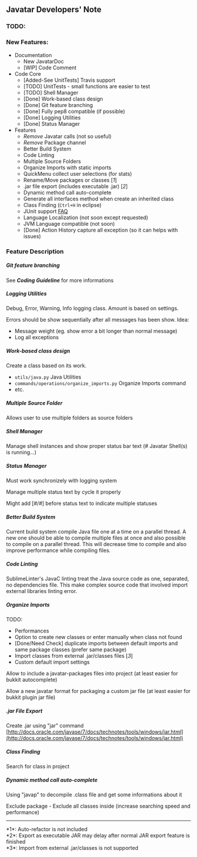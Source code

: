 ## Javatar Developers' Note

### TODO:

### New Features:
- Documentation
  - New JavatarDoc
  - [WIP] Code Comment
- Code Core
  - [Added-See UnitTests] Travis support
  - [TODO] UnitTests - small functions are easier to test
  - [TODO] Shell Manager
  - [Done] Work-based class design
  - [Done] Git feature branching
  - [Done] Fully pep8 compatible (if possible)
  - [Done] Logging Utilities
  - [Done] Status Manager
- Features
  - *Remove* Javatar calls (not so useful)
  - *Remove* Package channel
  - Better Build System
  - Code Linting
  - Multiple Source Folders
  - Organize Imports with static imports
  - QuickMenu collect user selections (for stats)
  - Rename/Move packages or classes [*1*]
  - .jar file export (includes executable .jar) [*2*]
  - Dynamic method call auto-complete
  - Generate all interfaces method when create an inherited class
  - Class Finding (`Ctrl+H` in eclipse)
  - JUnit support [FAQ](http://junit.org/faq.html)
  - Language Localization (not soon except requested)
  - JVM Language compatible (not soon)
  - [Done] Action History capture all exception (so it can helps with issues)

### Feature Description
##### Git feature branching
See ***Coding Guideline*** for more informations

##### Logging Utilities
Debug, Error, Warning, Info logging class. Amount is based on settings.

Errors should be show sequentially after all messages has been show.
Idea:

- Message weight (eg. show error a bit longer than normal message)
- Log all exceptions

##### Work-based class design
Create a class based on its work.

- `utils/java.py` Java Utilities
- `commands/operations/organize_imports.py` Organize Imports command
- etc.

##### Multiple Source Folder
Allows user to use multiple folders as source folders

##### Shell Manager
Manage shell instances and show proper status bar text (# Javatar Shell(s) is running...)

##### Status Manager
Must work synchronizely with logging system

Manage multiple status text by cycle it properly

Might add [#/#] before status text to indicate multiple statuses

##### Better Build System
Current build system compile Java file one at a time on a parallel thread. A new one should be able to compile multiple files at once and also possible to compile on a parallel thread. This will decrease time to compile and also improve performance while compiling files.

##### Code Linting
SublimeLinter's JavaC linting treat the Java source code as one, separated, no dependencies file. This make complex source code that involved import external libraries linting error.

##### Organize Imports
TODO:

- Performances
- Option to create new classes or enter manually when class not found
- [Done/Need Check] duplicate imports between default imports and same package classes (prefer same package)
- Import classes from external .jar/classes files [*3*]
- Custom default import settings

Allow to include a javatar-packages files into project (at least easier for bukkit autocomplete)

Allow a new javatar format for packaging a custom jar file (at least easier for bukkit plugin jar file)

##### .jar File Export
Create .jar using "jar" command
[http://docs.oracle.com/javase/7/docs/technotes/tools/windows/jar.html](http://docs.oracle.com/javase/7/docs/technotes/tools/windows/jar.html)

##### Class Finding
Search for class in project

##### Dynamic method call auto-complete
Using "javap" to decompile .class file and get some informations about it

Exclude package - Exclude all classes inside (increase searching speed and performance)

<hr>
*1*: Auto-refactor is not included<br>
*2*: Export as executable JAR may delay after normal JAR export feature is finished<br>
*3*: Import from external .jar/classes is not supported
